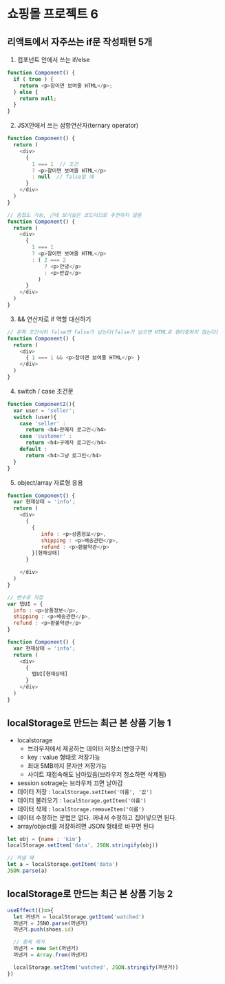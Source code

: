# 쇼핑몰 프로젝트 6

## 리액트에서 자주쓰는 if문 작성패턴 5개
1. 컴포넌트 안에서 쓰는 if/else
```js
function Component() {
  if ( true ) {
    return <p>참이면 보여줄 HTML</p>;
  } else {
    return null;
  }
} 
```

2. JSX안에서 쓰는 삼항연산자(ternary operator)
```js
function Component() {
  return (
    <div>
      {
        1 === 1  // 조건
        ? <p>참이면 보여줄 HTML</p>
        : null  // false일 때
      }
    </div>
  )
}

// 중첩도 가능, 근데 보기싫은 코드이므로 추천하지 않음
function Component() {
  return (
    <div>
      {
        1 === 1
        ? <p>참이면 보여줄 HTML</p>
        : ( 2 === 2 
            ? <p>안녕</p> 
            : <p>반갑</p> 
          )
      }
    </div>
  )
}
```

3. && 연산자로 if 역할 대신하기
```js
// 왼쪽 조건식이 false면 false가 남는다(false가 남으면 HTML로 렌더링하지 않는다) 
function Component() {
  return (
    <div>
      { 1 === 1 && <p>참이면 보여줄 HTML</p> }
    </div>
  )
}
```

4. switch / case 조건문
```js
function Component2(){
  var user = 'seller';
  switch (user){
    case 'seller' :
      return <h4>판매자 로그인</h4>
    case 'customer' :
      return <h4>구매자 로그인</h4>
    default : 
      return <h4>그냥 로그인</h4>
  }
}
```

5. object/array 자료형 응용 
```js
function Component() {
  var 현재상태 = 'info';
  return (
    <div>
      {
        { 
           info : <p>상품정보</p>,
           shipping : <p>배송관련</p>,
           refund : <p>환불약관</p>
        }[현재상태]
      }

    </div>
  )
} 

// 변수로 저장
var 탭UI = { 
  info : <p>상품정보</p>,
  shipping : <p>배송관련</p>,
  refund : <p>환불약관</p>
}

function Component() {
  var 현재상태 = 'info';
  return (
    <div>
      {
        탭UI[현재상태]
      }
    </div>
  )
} 
```


## localStorage로 만드는 최근 본 상품 기능 1
- localstorage
  - 브라우저에서 제공하는 데이터 저장소(반영구적)
  - key : value 형태로 저장가능
  - 최대 5MB까지 문자만 저장가능
  - 사이트 재접속해도 남아있음(브라우저 청소하면 삭제됨)
- session sotrage는 브라우저 끄면 날아감
- 데이터 저장 : `localStorage.setItem('이름', '값')`
- 데이터 불러오기 : `localStorage.getItem('이름')`
- 데이터 삭제 : `localStorage.removeItem('이름')`
- 데이터 수정하는 문법은 없다. 꺼내서 수정하고 집어넣으면 된다.
- array/object를 저장하려면 JSON 형태로 바꾸면 된다
```js
let obj = {name : 'kim'}
localStorage.setItem('data', JSON.stringify(obj))

// 꺼낼 때
let a = localStorage.getItem('data')
JSON.parse(a)
```

## localStorage로 만드는 최근 본 상품 기능 2
```js
useEffect(()=>{
  let 꺼낸거 = localStorage.getItem('watched')
  꺼낸거 = JSNO.parse(꺼낸거)
  꺼낸거.push(shoes.id)

  // 중복 제거
  꺼낸거 = new Set(꺼낸거)
  꺼낸거 = Array.from(꺼낸거)

  localStorage.setItem('watched', JSON.stringify(꺼낸거))
})
```